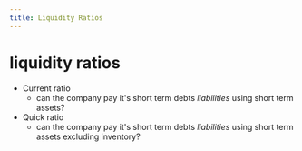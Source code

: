 ```yaml
---
title: Liquidity Ratios
---
```


# liquidity ratios


- Current ratio
  - can the company pay it's short term debts _liabilities_ using short term assets?
- Quick ratio
  - can the company pay it's short term debts _liabilities_ using short term assets excluding inventory?
